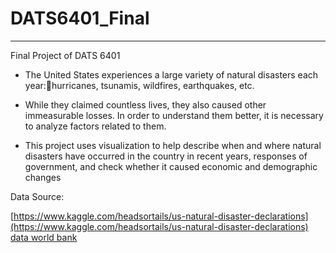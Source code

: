 # DATS6401_Final

---

Final Project of DATS 6401


* The United States experiences a large variety of natural disasters each year:hurricanes, tsunamis, wildfires, earthquakes, etc.

* While they claimed countless lives, they also caused other immeasurable losses. In order to understand them better, it is necessary to analyze factors related to them.

* This project uses visualization to help describe when and where natural disasters have occurred in the country in recent years, responses of government, and check whether it caused economic and demographic changes


Data Source:

[https://www.kaggle.com/headsortails/us-natural-disaster-declarations](https://www.kaggle.com/headsortails/us-natural-disaster-declarations)
[data world bank](https://data.worldbank.org/)
